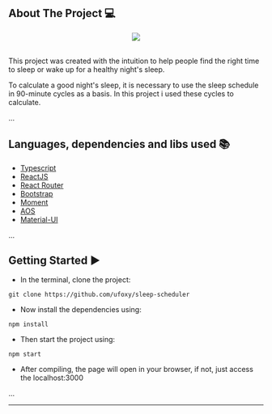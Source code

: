 ## About The Project 💻
<div align="center">
<img src="https://media.discordapp.net/attachments/990708984212246529/1000841145145897070/unknown.png?width=912&height=613"></img>
</div>
<br/>

This project was created with the intuition to help people find the right time to sleep or wake up for a healthy night's sleep.

To calculate a good night's sleep, it is necessary to use the sleep schedule in 90-minute cycles as a basis. In this project i used these cycles to calculate.
<!--- See how it's used: www.youtube.com.br -->

...
## Languages, dependencies and libs used 📚

* [Typescript](https://www.typescriptlang.org)
* [ReactJS](https://pt-br.reactjs.org/docs/create-a-new-react-app.html)
* [React Router](https://www.npmjs.com/package/react-router-dom)
* [Bootstrap](https://react-bootstrap.github.io)
* [Moment](https://www.npmjs.com/package/moment)
* [AOS](https://www.npmjs.com/package/aos)
* [Material-UI](https://mui.com/pt/material-ui/getting-started/overview/)

...
## Getting Started ▶️

- In the terminal, clone the project:

```
git clone https://github.com/ufoxy/sleep-scheduler
```
- Now install the dependencies using:
```
npm install
```
- Then start the project using:
```
npm start
```
- After compiling, the page will open in your browser, if not, just access the localhost:3000

...

---
